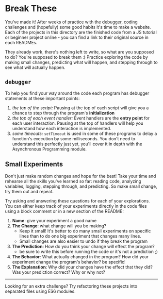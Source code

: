 # Break These

You've made it! After weeks of practice with the debugger, coding challenges and (hopefully) some good habits it's time to make a website. Each of the projects in this directory are the finished code from a JS tutorial or beginner project online - you can find a link to their original source in each READMEs.

They already work, there's nothing left to write, so what are you supposed to do? You're supposed to break them :) Practice exploring the code by making small changes, predicting what will happen, and stepping through to see what will actually happen.

## `debugger`

To help you find your way around the code each program has debugger statements at these important points:

1. _the top of the script:_ Pausing at the top of each script will give you a chance to step through the program's **initialization**
2. _the top of each event handler:_ Event handlers are the **entry point** for each user interaction. Pausing at the top of handlers will help you understand how each interaction is implemented.
3. _some timeouts:_ `setTimeout` is used in some of these programs to delay a function's execution by some milliseconds. You don't need to understand this perfectly just yet, you'll cover it in depth with the Asynchronous Programming module.

## Small Experiments

Don't just make random changes and hope for the best! Take your time and rehearse all the skills you've learned so far: reading code, analyzing variables, logging, stepping through, and predicting. So make small change, try them out and repeat.

Try asking and answering these questions for each of your explorations. You can either keep track of your experiments directly in the code files using a block comment or in a new section of the README:

1. **Name**: give your experiment a good name
2. **The Change**: what change will you be making?
   - Keep it small! It's better to do many small experiments on specific lines than to do one big experiment that changes many lines.
   - Small changes are also easier to undo if they break the program
3. **The Prediction**: How do you think your change will effect the program?
   - be sure to write this before running the code or it's not a prediction ;)
4. **The Behavior**: What actually changed in the program? How did your experiment change the program's behavior? be specific!
5. **The Explanation**: Why did your changes have the effect that they did? Was your prediction correct? Why or why not?

---

Looking for an extra challenge? Try refactoring these projects into separated files using ES6 modules.
